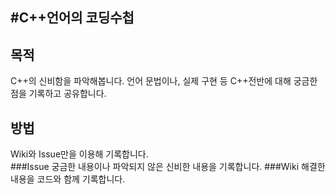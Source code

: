 #C++언어의 코딩수첩
---
## 목적
C++의 신비함을 파악해봅니다. 언어 문법이나, 실제 구현 등 C++전반에 대해 궁금한 점을 기록하고 공유합니다.
## 방법
Wiki와 Issue만을 이용해 기록합니다.  
###Issue
궁금한 내용이나 파악되지 않은 신비한 내용을 기록합니다.
###Wiki
해결한 내용을 코드와 함께 기록합니다.